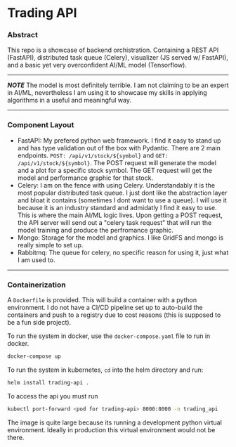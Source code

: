 # Trading API

### Abstract
This repo is a showcase of backend orchistration. Containing a REST API (FastAPI), distributed task queue (Celery), visualizer (JS served w/ FastAPI), and a basic yet very overconfident AI/ML model (Tensorflow). 

---

***NOTE*** The model is most definitely terrible. I am not claiming to be an expert in AI/ML, nevertheless I am using it to showcase my skills in applying algorithms in a useful and meaningful way. 

---

### Component Layout

- FastAPI: My prefered python web framework. I find it easy to stand up and has type validation out of the box with Pydantic. There are 2 main endpoints. `POST: /api/v1/stock/${symbol}` and `GET: /api/v1/stock/${symbol}`. The POST request will generate the model and a plot for a specific stock symbol. The GET request will get the model and performance graphic for that stock. 
- Celery: I am on the fence with using Celery. Understandably it is the most popular distributed task queue. I just dont like the abstraction layer and bloat it contains (sometimes I dont want to use a queue). I will use it because it is an industry standard and admidatly I find it easy to use. This is where the main AI/ML logic lives. Upon getting a POST request, the API server will send out a "celery task request" that will run the model training and produce the perfromance graphic.
- Mongo: Storage for the model and graphics. I like GridFS and mongo is really simple to set up.
- Rabbitmq: The queue for celery, no specific reason for using it, just what I am used to.
--- 

### Containerization

A `Dockerfile` is provided. This will build a container with a python environment. I do not have a CI/CD pipeline set up to auto-build the containers and push to a registry due to cost reasons (this is supposed to be a fun side project).

To run the system in docker, use the `docker-compose.yaml` file to run in docker. 

```bash
docker-compose up
```

To run the system in kubernetes, `cd` into the helm directory and run:

```bash
helm install trading-api .
```

To access the api you must run 

```bash
kubectl port-forward <pod for trading-api> 8000:8000 -n trading_api
```

The image is quite large because its running a development python virtual environment. Ideally in production this virtual environment would not be there.